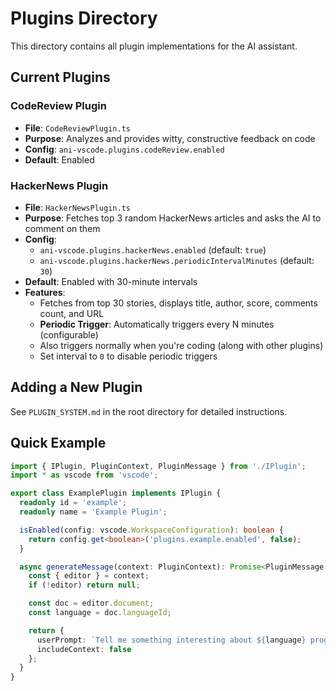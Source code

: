 # Plugins Directory

This directory contains all plugin implementations for the AI assistant.

## Current Plugins

### CodeReview Plugin
- **File**: `CodeReviewPlugin.ts`
- **Purpose**: Analyzes and provides witty, constructive feedback on code
- **Config**: `ani-vscode.plugins.codeReview.enabled`
- **Default**: Enabled

### HackerNews Plugin
- **File**: `HackerNewsPlugin.ts`
- **Purpose**: Fetches top 3 random HackerNews articles and asks the AI to comment on them
- **Config**: 
  - `ani-vscode.plugins.hackerNews.enabled` (default: `true`)
  - `ani-vscode.plugins.hackerNews.periodicIntervalMinutes` (default: `30`)
- **Default**: Enabled with 30-minute intervals
- **Features**: 
  - Fetches from top 30 stories, displays title, author, score, comments count, and URL
  - **Periodic Trigger**: Automatically triggers every N minutes (configurable)
  - Also triggers normally when you're coding (along with other plugins)
  - Set interval to `0` to disable periodic triggers

## Adding a New Plugin

See `PLUGIN_SYSTEM.md` in the root directory for detailed instructions.

## Quick Example

```typescript
import { IPlugin, PluginContext, PluginMessage } from './IPlugin';
import * as vscode from 'vscode';

export class ExamplePlugin implements IPlugin {
  readonly id = 'example';
  readonly name = 'Example Plugin';

  isEnabled(config: vscode.WorkspaceConfiguration): boolean {
    return config.get<boolean>('plugins.example.enabled', false);
  }

  async generateMessage(context: PluginContext): Promise<PluginMessage | null> {
    const { editor } = context;
    if (!editor) return null;

    const doc = editor.document;
    const language = doc.languageId;

    return {
      userPrompt: `Tell me something interesting about ${language} programming.`,
      includeContext: false
    };
  }
}
```
